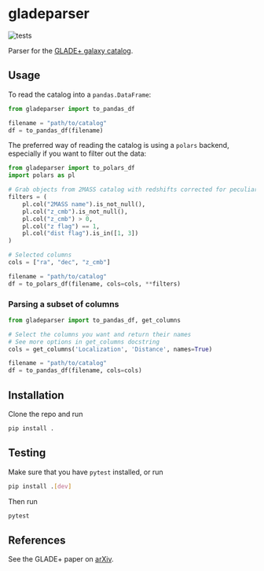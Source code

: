 # gladeparser

![tests](https://github.com/binado/gladeparser/actions/workflows/test.yml/badge.svg)

Parser for the [GLADE+ galaxy catalog](https://glade.elte.hu/).

## Usage

To read the catalog into a `pandas.DataFrame`:

```python
from gladeparser import to_pandas_df

filename = "path/to/catalog"
df = to_pandas_df(filename)
```

The preferred way of reading the catalog is using a `polars` backend, especially if you want to filter out the data:

```python
from gladeparser import to_polars_df
import polars as pl

# Grab objects from 2MASS catalog with redshifts corrected for peculiar velocity
filters = (
    pl.col("2MASS name").is_not_null(),
    pl.col("z_cmb").is_not_null(),
    pl.col("z_cmb") > 0,
    pl.col("z flag") == 1,
    pl.col("dist flag").is_in([1, 3])
)

# Selected columns
cols = ["ra", "dec", "z_cmb"]

filename = "path/to/catalog"
df = to_polars_df(filename, cols=cols, **filters)
```

### Parsing a subset of columns

```python
from gladeparser import to_pandas_df, get_columns

# Select the columns you want and return their names
# See more options in get_columns docstring
cols = get_columns('Localization', 'Distance', names=True)

filename = "path/to/catalog"
df = to_pandas_df(filename, cols=cols)
```

## Installation

Clone the repo and run

```bash
pip install .
```

## Testing

Make sure that you have `pytest` installed, or run

```bash
pip install .[dev]
```

Then run

```bash
pytest
```

## References

See the GLADE+ paper on [arXiv](https://arxiv.org/abs/2110.06184).
